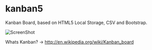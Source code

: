 kanban5
=======

Kanban Board, based on HTML5 Local Storage, CSV and Bootstrap.

![ScreenShot](https://lh3.googleusercontent.com/-jUCL4IzFiSk/UQAz1qqAx3I/AAAAAAAACR4/xQr4XMAs4tc/s857/kanban5.jpg)

Whats Kanban? -> http://en.wikipedia.org/wiki/Kanban_board

